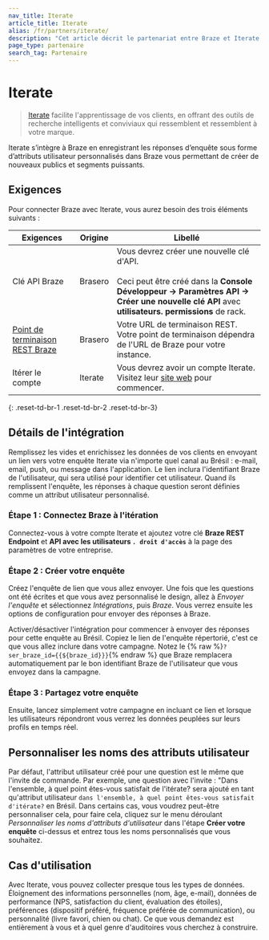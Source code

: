 ```yaml
---
nav_title: Iterate
article_title: Iterate
alias: /fr/partners/iterate/
description: "Cet article décrit le partenariat entre Braze et Iterate vous permettant d'enrichir les données des clients en utilisant des sondages pour ajouter des informations supplémentaires."
page_type: partenaire
search_tag: Partenaire
---
```


# Iterate

> [Iterate](https://iteratehq.com) facilite l'apprentissage de vos clients, en offrant des outils de recherche intelligents et conviviaux qui ressemblent et ressemblent à votre marque.

Iterate s’intègre à Braze en enregistrant les réponses d’enquête sous forme d’attributs utilisateur personnalisés dans Braze vous permettant de créer de nouveaux publics et segments puissants.

## Exigences

Pour connecter Braze avec Iterate, vous aurez besoin des trois éléments suivants :

| Exigences                            | Origine | Libellé                                                                                                                                                                                                      |
| ------------------------------------ | ------- | ------------------------------------------------------------------------------------------------------------------------------------------------------------------------------------------------------------ |
| Clé API Braze                        | Brasero | Vous devrez créer une nouvelle clé d'API.<br><br>Ceci peut être créé dans la __Console Développeur -> Paramètres API -> Créer une nouvelle clé API__ avec __utilisateurs. permissions__ de rack. |
| [Point de terminaison REST Braze][6] | Brasero | Votre URL de terminaison REST. Votre point de terminaison dépendra de l'URL de Braze pour votre instance.                                                                                                    |
| Itérer le compte                     | Iterate | Vous devrez avoir un compte Iterate. Visitez leur [site web](https://iteratehq.com/) pour commencer.                                                                                                         |
{: .reset-td-br-1 .reset-td-br-2 .reset-td-br-3}

## Détails de l'intégration

Remplissez les vides et enrichissez les données de vos clients en envoyant un lien vers votre enquête Iterate via n'importe quel canal au Brésil : e-mail, email, push, ou message dans l'application. Le lien inclura l'identifiant Braze de l'utilisateur, qui sera utilisé pour identifier cet utilisateur. Quand ils remplissent l'enquête, les réponses à chaque question seront définies comme un attribut utilisateur personnalisé.

### Étape 1 : Connectez Braze à l'itération

Connectez-vous à votre compte Iterate et ajoutez votre clé **Braze REST Endpoint** et **API avec les utilisateurs `. droit d'accès`** à la page des paramètres de votre entreprise.

### Étape 2 : Créer votre enquête

Créez l'enquête de lien que vous allez envoyer. Une fois que les questions ont été écrites et que vous avez personnalisé le design, allez à *Envoyer l'enquête* et sélectionnez *Intégrations*, puis *Braze*. Vous verrez ensuite les options de configuration pour envoyer des réponses à Braze.

Activer/désactiver l'intégration pour commencer à envoyer des réponses pour cette enquête au Brésil. Copiez le lien de l'enquête répertorié, c'est ce que vous allez inclure dans votre campagne. Notez le {% raw %}`? ser_braze_id={{${braze_id}}}`{% endraw %} que Braze remplacera automatiquement par le bon identifiant Braze de l'utilisateur que vous envoyez dans la campagne.

### Étape 3 : Partagez votre enquête

Ensuite, lancez simplement votre campagne en incluant ce lien et lorsque les utilisateurs répondront vous verrez les données peuplées sur leurs profils en temps réel.

## Personnaliser les noms des attributs utilisateur

Par défaut, l'attribut utilisateur créé pour une question est le même que l'invite de commande. Par exemple, une question avec l'invite : "Dans l'ensemble, à quel point êtes-vous satisfait de l'itérate? sera ajouté en tant qu'attribut utilisateur `dans l'ensemble, à quel point êtes-vous satisfait d'itérate?` en Brésil. Dans certains cas, vous voudrez peut-être personnaliser cela, pour faire cela, cliquez sur le menu déroulant *Personnaliser les noms d'attributs d'utilisateur* dans l'étape **Créer votre enquête** ci-dessus et entrez tous les noms personnalisés que vous souhaitez.

## Cas d'utilisation

Avec Iterate, vous pouvez collecter presque tous les types de données. Éloignement des informations personnelles (nom, âge, e-mail), données de performance (NPS, satisfaction du client, évaluation des étoiles), préférences (dispositif préféré, fréquence préférée de communication), ou personnalité (livre favori, chien ou chat). Ce que vous demandez est entièrement à vous et à quel genre d'auditoires vous cherchez à construire.

[6]: {{site.baseurl}}/api/basics?redirected=true#endpoints
